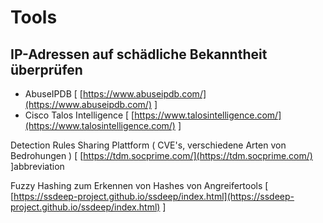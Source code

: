 # Tools

## IP-Adressen auf schädliche Bekanntheit überprüfen

* AbuseIPDB \[ [https://www.abuseipdb.com/](https://www.abuseipdb.com/) ]
* Cisco Talos Intelligence \[ [https://www.talosintelligence.com/](https://www.talosintelligence.com/) ]

Detection Rules Sharing Plattform (  CVE's, verschiedene Arten von Bedrohungen ) \[ [https://tdm.socprime.com/](https://tdm.socprime.com/) ]abbreviation

Fuzzy Hashing zum Erkennen von Hashes von Angreifertools \[ [https://ssdeep-project.github.io/ssdeep/index.html](https://ssdeep-project.github.io/ssdeep/index.html) ]



